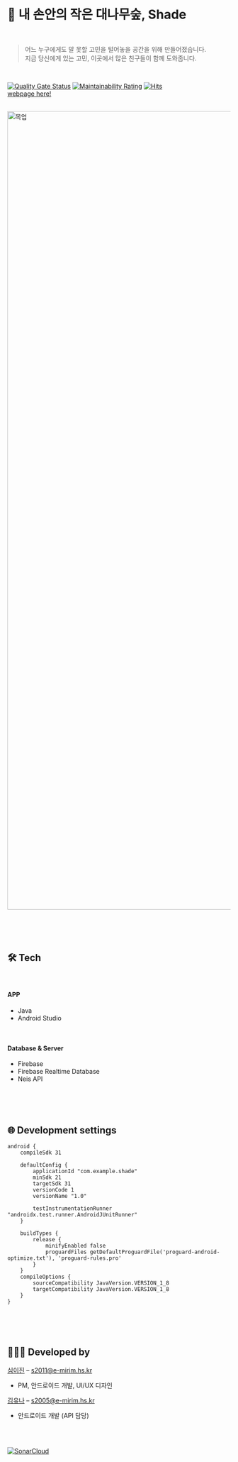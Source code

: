 # 🎋 내 손안의 작은 대나무숲, Shade 
<br/>

> 어느 누구에게도 말 못할 고민을 털어놓을 공간을 위해 만들어졌습니다. <br/>
> 지금 당신에게 있는 고민, 이곳에서 많은 친구들이 함께 도와줍니다. 

<br/>

[![Quality Gate Status](https://sonarcloud.io/api/project_badges/measure?project=2022-IT-SHOW-Shade_android&metric=alert_status)](https://sonarcloud.io/summary/new_code?id=2022-IT-SHOW-Shade_android) [![Maintainability Rating](https://sonarcloud.io/api/project_badges/measure?project=2022-IT-SHOW-Shade_android&metric=sqale_rating)](https://sonarcloud.io/summary/new_code?id=2022-IT-SHOW-Shade_android) [![Hits](https://hits.seeyoufarm.com/api/count/incr/badge.svg?url=https://github.com/2022-IT-SHOW-Shade&count_bg=%23849ED1&title_bg=%23849ED1&icon=&icon_color=%23E7E7E7&title=hits&edge_flat=false)](https://hits.seeyoufarm.com) <br/>
[webpage here!](https://shade.emirim.kr/)


<br/>
 
<img width="1800" alt="목업" src="https://user-images.githubusercontent.com/72568433/174945438-0ec72400-0c1b-4967-9588-8fc91020c5a5.png">

<br><br><br>

## 🛠️ Tech

<br/>

#### APP
- Java
- Android Studio

<br>

#### Database & Server
- Firebase
- Firebase Realtime Database
- Neis API

<br><br><br>

## 🌐 Development settings

```
android {
    compileSdk 31

    defaultConfig {
        applicationId "com.example.shade"
        minSdk 21
        targetSdk 31
        versionCode 1
        versionName "1.0"

        testInstrumentationRunner "androidx.test.runner.AndroidJUnitRunner"
    }

    buildTypes {
        release {
            minifyEnabled false
            proguardFiles getDefaultProguardFile('proguard-android-optimize.txt'), 'proguard-rules.pro'
        }
    }
    compileOptions {
        sourceCompatibility JavaVersion.VERSION_1_8
        targetCompatibility JavaVersion.VERSION_1_8
    }
}
```

<br><br><br>

## 👩🏻‍💻 Developed by

[심이진](https://github.com/0pyaq0) – s2011@e-mirim.hs.kr <br/>
* PM, 안드로이드 개발, UI/UX 디자인 <br/>

[김유나](https://github.com/U-and-Me) – s2005@e-mirim.hs.kr <br/>
* 안드로이드 개발 (API 담당)

<br><br>

[![SonarCloud](https://sonarcloud.io/images/project_badges/sonarcloud-white.svg)](https://sonarcloud.io/summary/new_code?id=2022-IT-SHOW-Shade_android)

